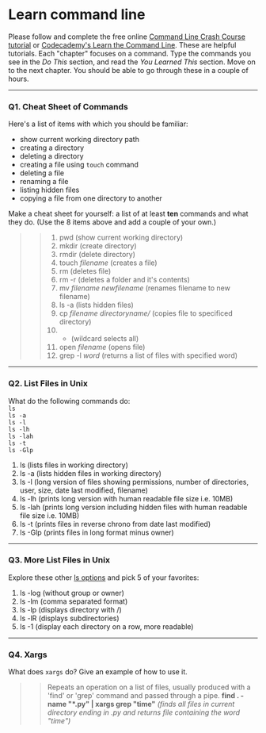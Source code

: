 # Learn command line

Please follow and complete the free online [Command Line Crash Course
tutorial](https://web.archive.org/web/20160708171659/http://cli.learncodethehardway.org/book/) or [Codecademy's Learn the Command Line](https://www.codecademy.com/learn/learn-the-command-line). These are helpful tutorials. Each "chapter" focuses on a command. Type the commands you see in the _Do This_ section, and read the _You Learned This_ section. Move on to the next chapter. You should be able to go through these in a couple of hours.

---

### Q1.  Cheat Sheet of Commands  

Here's a list of items with which you should be familiar:  
* show current working directory path
* creating a directory
* deleting a directory
* creating a file using `touch` command
* deleting a file
* renaming a file
* listing hidden files
* copying a file from one directory to another

Make a cheat sheet for yourself: a list of at least **ten** commands and what they do.  (Use the 8 items above and add a couple of your own.)  

>> 1. pwd (show current working directory)
>> 2. mkdir (create directory)
>> 3. rmdir (delete directory)
>> 4. touch *filename* (creates a file)
>> 5. rm (deletes file)
>> 6. rm -r (deletes a folder and it's contents)
>> 7. mv *filename* *newfilename* (renames filename to new filename)
>> 8. ls -a (lists hidden files)
>> 9. cp *filename* *directoryname/* (copies file to specificed directory)
>> 10. * (wildcard selects all)
>> 11. open *filename* (opens file)
>> 12. grep -l *word* (returns a list of files with specified word)


---

### Q2.  List Files in Unix   

What do the following commands do:  
`ls`  
`ls -a`  
`ls -l`  
`ls -lh`  
`ls -lah`  
`ls -t`  
`ls -Glp`  

1. ls (lists files in working directory)
2. ls -a (lists hidden files in working directory)
3. ls -l (long version of files showing permissions, number of directories, user, size, date last modified, filename)
4. ls -lh (prints long version with human readable file size i.e. 10MB)
5. ls -lah (prints long version including hidden files with human readable file size i.e. 10MB)
6. ls -t (prints files in reverse chrono from date last modified)
7. ls -Glp (prints files in long format minus owner)
---

### Q3.  More List Files in Unix  

Explore these other [ls options](http://www.techonthenet.com/unix/basic/ls.php) and pick 5 of your favorites:

1. ls -log (without group or owner)
2. ls -lm (comma separated format)
3. ls -lp (displays directory with /)
4. ls -lR (displays subdirectories)
5. ls -1 (display each directory on a row, more readable)
---

### Q4.  Xargs   

What does `xargs` do? Give an example of how to use it.

>> Repeats an operation on a list of files, usually produced with a 'find' or 'grep' command and passed through a pipe.
**find . -name "*.py" | xargs grep "time"** *(finds all files in current directory ending in .py and returns file containing the word "time")*

 

